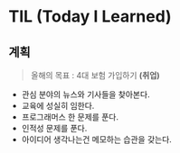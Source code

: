 # TIL (Today I Learned)

## 계획 

> 올해의 목표 : 4대 보험 가입하기 **(취업)**

* 관심 분야의 뉴스와 기사들을 찾아본다.
* 교육에 성실히 임한다.
* 프로그래머스 한 문제를 푼다.
* 인적성 문제를 푼다.
* 아이디어 생각나는건 메모하는 습관을 갖는다.